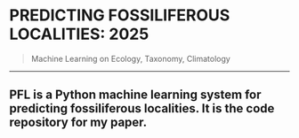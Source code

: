 # PREDICTING FOSSILIFEROUS LOCALITIES: 2025
> Machine Learning on Ecology, Taxonomy, Climatology



----

**PFL** is a Python machine learning system for predicting fossiliferous localities. It is the code repository for my paper.
----
